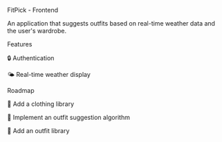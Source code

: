 FitPick - Frontend

An application that suggests outfits based on real-time weather data and the user's wardrobe.

Features

🔒 Authentication

🌤️ Real-time weather display

Roadmap

🧥 Add a clothing library

🧠 Implement an outfit suggestion algorithm

👗 Add an outfit library
